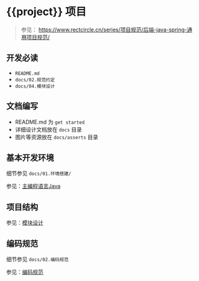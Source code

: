 # {{project}} 项目

> 参见： https://www.rectcircle.cn/series/项目规范/后端-java-spring-通用项目规范/

## 开发必读

* `README.md`
* `docs/02.规范约定`
* `docs/04.模块设计`

## 文档编写

* README.md 为 `get started`
* 详细设计文档放在 `docs` 目录
* 图片等资源放在 `docs/asserts` 目录

## 基本开发环境

细节参见 `docs/01.环境搭建/`

参见：[主编程语言Java](https://www.rectcircle.cn/series/项目规范/后端-java-spring-通用项目规范/#主编程语言java)

## 项目结构

参见：[模块设计](https://www.rectcircle.cn/series/项目规范/后端-java-spring-通用项目规范/#模块设计)

## 编码规范

细节参见 `docs/02.编码规范`

参见：[编码规范](https://www.rectcircle.cn/series/项目规范/后端-java-spring-通用项目规范/#编码规范)
